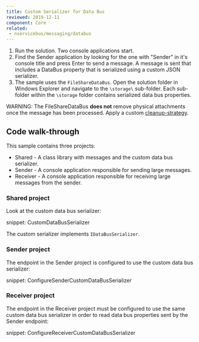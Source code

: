 ```yaml
---
title: Custom Serializer for Data Bus
reviewed: 2019-12-11
component: Core
related:
 - nservicebus/messaging/databus
---
```


1. Run the solution. Two console applications start.
2. Find the Sender application by looking for the one with "Sender" in it's console title and press Enter to send a message. A message is sent that includes a DataBus property that is serialized using a custom JSON serializer.
3. The sample uses the `FileShareDataBus`. Open the solution folder in Windows Explorer and navigate to the `\storage\` sub-folder. Each sub-folder within the `\storage` folder contains serialized data bus properties. 

WARNING: The FileShareDataBus **does not** remove physical attachments once the message has been processed. Apply a custom [cleanup-strategy](/nservicebus/messaging/databus/file-share.md#cleanup-strategy).

## Code walk-through

This sample contains three projects:

 * Shared - A class library with messages and the custom data bus serializer.
 * Sender - A console application responsible for sending large messages.
 * Receiver - A console application responsible for receiving large messages from the sender.


### Shared project

Look at the custom data bus serializer:

snippet: CustomDataBusSerializer

The custom serializer implements `IDataBusSerializer`. 


### Sender project

The endpoint in the Sender project is configured to use the custom data bus serializer:

snippet: ConfigureSenderCustomDataBusSerializer


### Receiver project

The endpoint in the Receiver project must be configured to use the same custom data bus serializer in order to read data bus properties sent by the Sender endpoint:

snippet: ConfigureReceiverCustomDataBusSerializer